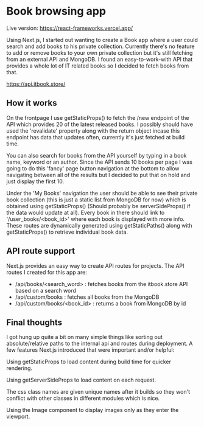 # Book browsing app

Live version: https://react-frameworks.vercel.app/

Using Next.js, I started out wanting to create a Book app where a user could search and add books to his private collection. Currently there's no feature to add or remove books to your own private collection but it's still fetching from an external API and MongoDB. I found an easy-to-work-with API that provides a whole lot of IT related books so I decided to fetch books from that.

https://api.itbook.store/

## How it works
On the frontpage I use getStaticProps() to fetch the /new endpoint of the API which provides 20 of the latest released books. I possibly should have used the 'revalidate' property along with the return object incase this endpoint has data that updates often, currently it's just fetched at build time.

You can also search for books from the API yourself by typing in a book name, keyword or an author. Since the API sends 10 books per page I was going to do this 'fancy' page button navigation at the bottom to allow navigating between all of the results but I decided to put that on hold and just display the first 10.

Under the 'My Books' navigation the user should be able to see their private book collection (this is just a static list from MongoDB for now) which is obtained using getStaticProps() (Should probably be serverSideProps() if the data would update at all). Every book in there should link to '/user_books/<book_id>' where each book is displayed with more info. These routes are dynamically generated using getStaticPaths() along with getStaticProps() to retrieve individual book data.

## API route support
Next.js provides an easy way to create API routes for projects. The API routes I created for this app are:

* /api/books/<search_word> : fetches books from the itbook.store API based on a search word
* /api/custom/books : fetches all books from the MongoDB
* /api/custom/books/<book_id> : returns a book from MongoDB by id

## Final thoughts
I got hung up quite a bit on many simple things like sorting out absolute/relative paths to the internal api and routes during deployment. A few features Next.js introduced that were important and/or helpful:

Using getStaticProps to load content during build time for quicker rendering.

Using getServerSideProps to load content on each request.

The css class names are given unique names after it builds so they won't conflict with other classes in different modules which is nice.

Using the Image component to display images only as they enter the viewport.